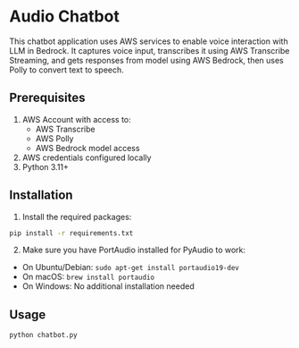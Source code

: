 # Audio Chatbot

This chatbot application uses AWS services to enable voice interaction with LLM in Bedrock. It captures voice input, transcribes it using AWS Transcribe Streaming, and gets responses from model using AWS Bedrock, then uses Polly to convert text to speech.

## Prerequisites

1. AWS Account with access to:
   - AWS Transcribe
   - AWS Polly
   - AWS Bedrock model access
2. AWS credentials configured locally
3. Python 3.11+

## Installation

1. Install the required packages:

```bash
pip install -r requirements.txt
```

2. Make sure you have PortAudio installed for PyAudio to work:

- On Ubuntu/Debian: `sudo apt-get install portaudio19-dev`
- On macOS: `brew install portaudio`
- On Windows: No additional installation needed

## Usage

```bash
python chatbot.py
```
